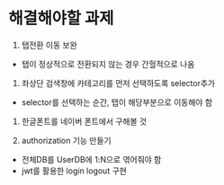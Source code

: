 # 해결해야할 과제

1. 탭전환 이동 보완

- 탭이 정상적으로 전환되지 않는 경우 간헐적으로 나옴

1. 좌상단 검색창에 카테고리를 먼저 선택하도록 selector추가

- selector를 선택하는 순간, 탭이 해당부분으로 이동해야 함

1. 한글폰트를 네이버 폰트에서 구해볼 것

1. authorization 기능 만들기

- 전체DB를 UserDB에 1:N으로 엮어줘야 함
- jwt를 활용한 login logout 구현
